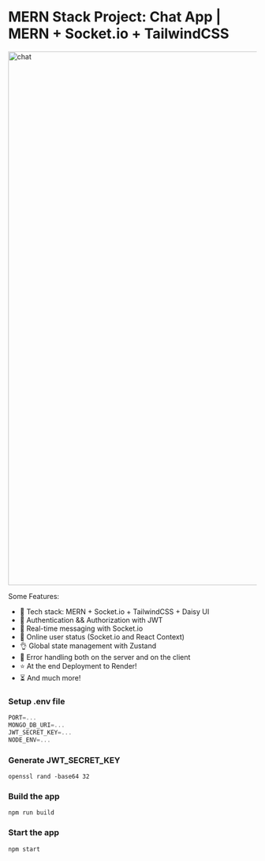 # MERN Stack Project: Chat App | MERN + Socket.io + TailwindCSS

<img width="1079" alt="chat" src="https://github.com/KrishnaCJ/Chatty/assets/112738022/d387538f-abd3-4838-98c4-7a900e4a293a">


Some Features:

-   🌟 Tech stack: MERN + Socket.io + TailwindCSS + Daisy UI
-   🎃 Authentication && Authorization with JWT
-   👾 Real-time messaging with Socket.io
-   🚀 Online user status (Socket.io and React Context)
-   👌 Global state management with Zustand
-   🐞 Error handling both on the server and on the client
-   ⭐ At the end Deployment to Render!
-   ⏳ And much more!

### Setup .env file

```js
PORT=...
MONGO_DB_URI=...
JWT_SECRET_KEY=...
NODE_ENV=...
```
### Generate JWT_SECRET_KEY
```Open bash terminal and follow the below command to generate a random number
openssl rand -base64 32
```
### Build the app

```shell
npm run build
```

### Start the app

```shell
npm start
```
